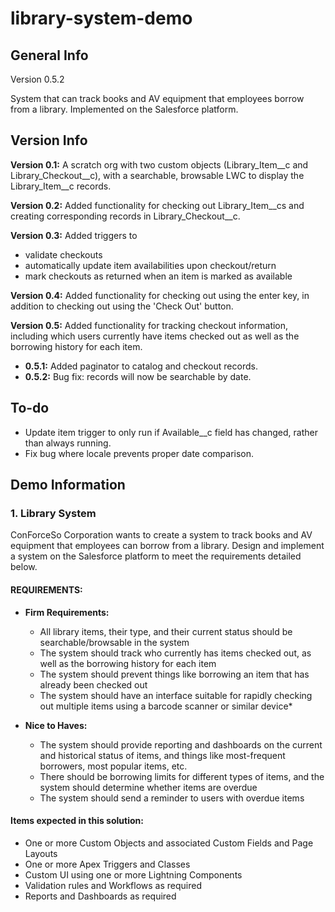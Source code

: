# library-system-demo
## General Info
Version 0.5.2

System that can track books and AV equipment that employees borrow from a library. Implemented on the Salesforce platform. 

## Version Info
**Version 0.1:** A scratch org with two custom objects (Library_Item__c and Library_Checkout__c), with a searchable, browsable LWC to display the Library_Item__c records. 

**Version 0.2:** Added functionality for checking out Library_Item__cs and creating corresponding records in Library_Checkout__c. 

**Version 0.3:** Added triggers to 
* validate checkouts
* automatically update item availabilities upon checkout/return
* mark checkouts as returned when an item is marked as available

**Version 0.4:** Added functionality for checking out using the enter key, in addition to checking out using the 'Check Out' button. 

**Version 0.5:** Added functionality for tracking checkout information, including which users currently have items checked out as well as the borrowing history for each item. 
* **0.5.1:** Added paginator to catalog and checkout records. 
* **0.5.2:** Bug fix: records will now be searchable by date.

## To-do
* Update item trigger to only run if Available__c field has changed, rather than always running.
* Fix bug where locale prevents proper date comparison. 

## Demo Information
### 1. Library System
ConForceSo Corporation wants to create a system to track books and AV equipment that employees can borrow from a library. Design and implement a system on the Salesforce platform to meet the requirements detailed below.

#### REQUIREMENTS:
* **Firm Requirements:** 
	* All library items, their type, and their current status should be searchable/browsable in the system
	* The system should track who currently has items checked out, as well as the borrowing history for each item
	* The system should prevent things like borrowing an item that has already been checked out
	* The system should have an interface suitable for rapidly checking out multiple items using a barcode scanner or similar device*

* **Nice to Haves:** 
	* The system should provide reporting and dashboards on the current and historical status of items, and things like most-frequent borrowers, most popular items, etc.
	* There should be borrowing limits for different types of items, and the system should determine whether items are overdue
	* The system should send a reminder to users with overdue items

#### Items expected in this solution: 
* One or more Custom Objects and associated Custom Fields and Page Layouts
* One or more Apex Triggers and Classes
* Custom UI using one or more Lightning Components
* Validation rules and Workflows as required
* Reports and Dashboards as required